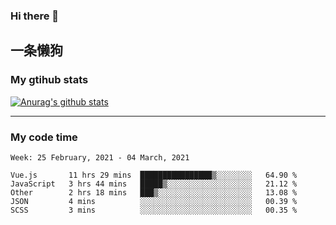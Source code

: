### Hi there 👋

## 一条懒狗
<!--
**kiss-me-quickly/kiss-me-quickly** is a ✨ _special_ ✨ repository because its `README.md` (this file) appears on your GitHub profile.

Here are some ideas to get you started:

- 🔭 I’m currently working on ...
- 🌱 I’m currently learning ...
- 👯 I’m looking to collaborate on ...
- 🤔 I’m looking for help with ...
- 💬 Ask me about ...
- 📫 How to reach me: ...
- 😄 Pronouns: ...
- ⚡ Fun fact: ...
-->


### My gtihub stats

[![Anurag's github stats](https://github-readme-stats.vercel.app/api?username=kiss-me-quickly)](https://github.com/anuraghazra/github-readme-stats)

***

### My code time

<!--START_SECTION:waka-->
```text
Week: 25 February, 2021 - 04 March, 2021

Vue.js       11 hrs 29 mins  ████████████████▒░░░░░░░░   64.90 % 
JavaScript   3 hrs 44 mins   █████▒░░░░░░░░░░░░░░░░░░░   21.12 % 
Other        2 hrs 18 mins   ███▒░░░░░░░░░░░░░░░░░░░░░   13.08 % 
JSON         4 mins          ░░░░░░░░░░░░░░░░░░░░░░░░░   00.39 % 
SCSS         3 mins          ░░░░░░░░░░░░░░░░░░░░░░░░░   00.35 % 
```
<!--END_SECTION:waka-->
